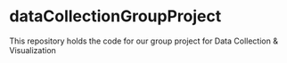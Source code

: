 # dataCollectionGroupProject
This repository holds the code for our group project for Data Collection &amp; Visualization
